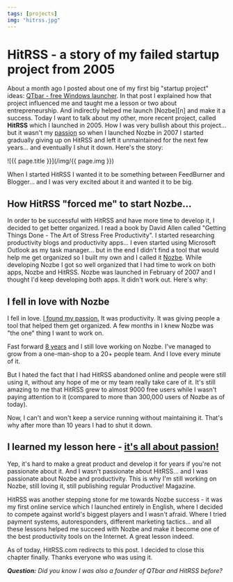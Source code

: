 ```yaml
---
tags: [projects]
img: "hitrss.jpg"
---
```


# HitRSS - a story of my failed startup project from 2005

About a month ago I posted about one of my first big "startup project" ideas: [QTbar - free Windows launcher](/qtbar). In that post I explained how that project influenced me and taught me a lesson or two about entrepreneurship. And indirectly helped me launch [Nozbe][n] and make it a success. Today I want to talk about my other, more recent project, called **HitRSS** which I launched in 2005. How I was very bullish about this project... but it wasn't my [passion](/passion) so when I launched Nozbe in 2007 I started gradually giving up on HitRSS and left it unmaintained for the next few years... and eventually I shut it down. Here's the story:

<!--More-->

![{{ page.title }}](/img/{{ page.img }})

When I started HitRSS I wanted it to be something between FeedBurner and Blogger... and I was very excited about it and wanted it to be big.

## How HitRSS "forced me" to start Nozbe...

In order to be successful with HitRSS and have more time to develop it, I decided to get better organized. I read a book by David Allen called "Getting Things Done - The Art of Stress Free Productivity". I started researching productivity blogs and productivity apps... I even started using Microsoft Outlook as my task manager... but in the end I didn't find a tool that would help me get organized so I built my own and I called it [Nozbe][]. While developing Nozbe I got so well organized that I had time to work on both apps, Nozbe and HitRSS. Nozbe was launched in February of 2007 and I thought I'd keep developing both apps. It didn't work out. Here's why:



## I fell in love with Nozbe

I fell in love. [I found my passion.](/passion) It was productivity. It was giving people a tool that helped them get organized. A few months in I knew Nozbe was "the one" thing I want to work on.

Fast forward [8 years](/8nozbe) and I still love working on Nozbe. I've managed to grow from a one-man-shop to a 20+ people team. And I love every minute of it.

But I hated the fact that I had HitRSS abandoned online and people were still using it, without any hope of me or my team really take care of it. It's still amazing to me that HitRSS grew to almost 9000 free users while I wasn't paying attention to it (compared to more than 300,000 users of Nozbe as of today).

Now, I can't and won't keep a service running without maintaining it. That's why after more than 10 years I had to shut it down.

## I learned my lesson here - [it's all about passion!](/passion)

Yep, it's hard to make a great product and develop it for years if you're not passionate about it. And I wasn't passionate about HitRSS... and I was passionate about Nozbe and productivity. This is why I'm still working on Nozbe, still loving it, still publishing regular Productive! Magazine.

HitRSS was another stepping stone for me towards Nozbe success - it was my first online service which I launched entirely in English, where I decided to compete against world's biggest players and I wasn't afraid. Where I tried payment systems, autoresponders, different marketing tactics... and all these lessons helped me succeed with Nozbe and make it become one of the best productivity tools on the Internet. A great lesson indeed.

As of today, HitRSS.com redirects to this post. I decided to close this chapter finally. Thanks everyone who was using it.

***Question:*** *Did you know I was also a founder of QTbar and HitRSS before?*

[iMagazine]: http://iMagazine.pl
[Dropbox]: http://db.tt/kD7Liux
[Evernote]: /how-i-use-evernote
[It's all about Passion!]: /passion
[Nozbe]: http://nozbe.com/
[#iPadOnly]: http://ipadonlybook.com/
[Productive! Magazine]: http://productivemag.com/
[Productive! Show]: /show
[Twitter]: http://twitter.com/MSliwinski